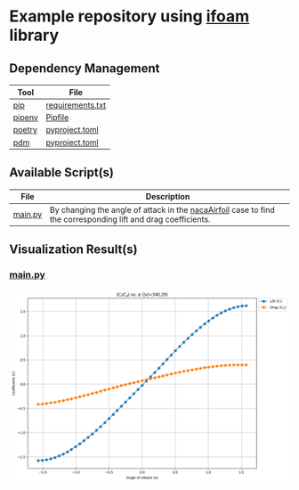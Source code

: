 # Example repository using [ifoam](https://github.com/iydon/of.yaml) library
## Dependency Management
| Tool                                              | File                                            |
| ------------------------------------------------- | ----------------------------------------------- |
| [pip](https://github.com/pypa/pip)                | [requirements.txt](config/pip/requirements.txt) |
| [pipenv](https://github.com/pypa/pipenv)          | [Pipfile](config/pipenv/Pipfile)                |
| [poetry](https://github.com/python-poetry/poetry) | [pyproject.toml](config/poetry/pyproject.toml)  |
| [pdm](https://github.com/pdm-project/pdm)         | [pyproject.toml](config/pdm/pyproject.toml)     |


## Available Script(s)
| File                      | Description                                                                                                                                                                                                              |
| ------------------------- | ------------------------------------------------------------------------------------------------------------------------------------------------------------------------------------------------------------------------ |
| [main.py](script/main.py) | By changing the angle of attack in the [nacaAirfoil](https://github.com/OpenFOAM/OpenFOAM-7/tree/master/tutorials/compressible/rhoPimpleFoam/RAS/nacaAirfoil) case to find the corresponding lift and drag coefficients. |


## Visualization Result(s)
### [main.py](script/main.py)
![](static/image.png)
